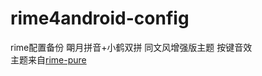 # rime4android-config
rime配置备份
朙月拼音+小鹤双拼
同文风增强版主题
按键音效  
主题来自[rime-pure](https://github.com/SivanLaai/rime-pure)
